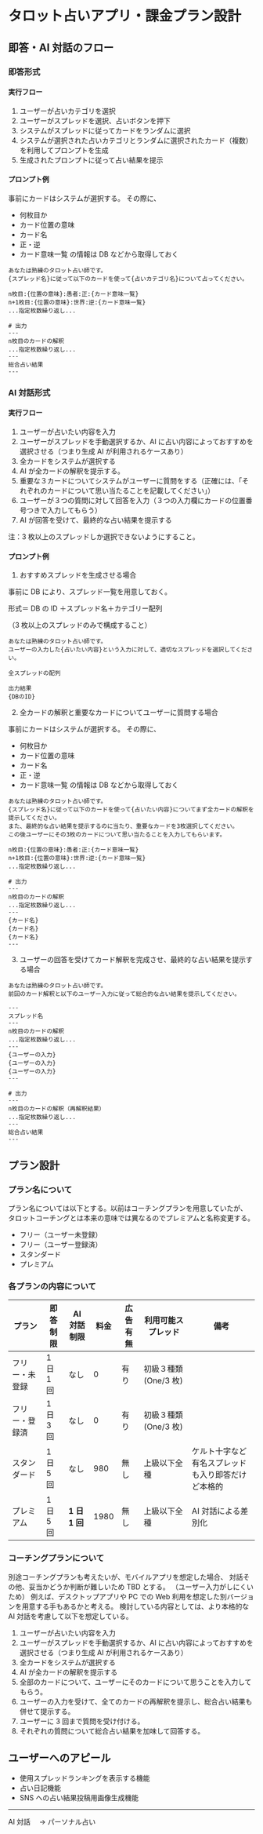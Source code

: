 # タロット占いアプリ・課金プラン設計

## 即答・AI 対話のフロー

### 即答形式

#### 実行フロー

1. ユーザーが占いカテゴリを選択
2. ユーザーがスプレッドを選択、占いボタンを押下
3. システムがスプレッドに従ってカードをランダムに選択
4. システムが選択された占いカテゴリとランダムに選択されたカード（複数）を利用してプロンプトを生成
5. 生成されたプロンプトに従って占い結果を提示

#### プロンプト例

事前にカードはシステムが選択する。
その際に、

- 何枚目か
- カード位置の意味
- カード名
- 正・逆
- カード意味一覧
  の情報は DB などから取得しておく

```
あなたは熟練のタロット占い師です。
{スプレッド名}に従って以下のカードを使って{占いカテゴリ名}について占ってください。

n枚目:{位置の意味}:愚者:正:{カード意味一覧}
n+1枚目:{位置の意味}:世界:逆:{カード意味一覧}
...指定枚数繰り返し...

# 出力
---
n枚目のカードの解釈
...指定枚数繰り返し...
---
総合占い結果
---
```

### AI 対話形式

#### 実行フロー

1. ユーザーが占いたい内容を入力
2. ユーザーがスプレッドを手動選択するか、AI に占い内容によっておすすめを選択させる（つまり生成 AI が利用されるケースあり）
3. 全カードをシステムが選択する
4. AI が全カードの解釈を提示する。
5. 重要な３カードについてシステムがユーザーに質問をする（正確には、「それぞれのカードについて思い当たることを記載してください」）
6. ユーザーが３つの質問に対して回答を入力（３つの入力欄にカードの位置番号つきで入力してもらう）
7. AI が回答を受けて、最終的な占い結果を提示する

注：3 枚以上のスプレッドしか選択できないようにすること。

#### プロンプト例

1. おすすめスプレッドを生成させる場合

事前に DB により、スプレッド一覧を用意しておく。

形式＝ DB の ID ＋スプレッド名＋カテゴリー配列

（3 枚以上のスプレッドのみで構成すること）

```
あなたは熟練のタロット占い師です。
ユーザーの入力した{占いたい内容}という入力に対して、適切なスプレッドを選択してください。

全スプレッドの配列

出力結果
{DBのID}
```

2. 全カードの解釈と重要なカードについてユーザーに質問する場合

事前にカードはシステムが選択する。
その際に、

- 何枚目か
- カード位置の意味
- カード名
- 正・逆
- カード意味一覧
  の情報は DB などから取得しておく

```
あなたは熟練のタロット占い師です。
{スプレッド名}に従って以下のカードを使って{占いたい内容}についてまず全カードの解釈を提示してください。
また、最終的な占い結果を提示するのに当たり、重要なカードを3枚選択してください。
この後ユーザーにその3枚のカードについて思い当たることを入力してもらいます。

n枚目:{位置の意味}:愚者:正:{カード意味一覧}
n+1枚目:{位置の意味}:世界:逆:{カード意味一覧}
...指定枚数繰り返し...

# 出力
---
n枚目のカードの解釈
...指定枚数繰り返し...
---
{カード名}
{カード名}
{カード名}
---
```

3. ユーザーの回答を受けてカード解釈を完成させ、最終的な占い結果を提示する場合

```
あなたは熟練のタロット占い師です。
前回のカード解釈と以下のユーザー入力に従って総合的な占い結果を提示してください。

---
スプレッド名
---
n枚目のカードの解釈
...指定枚数繰り返し...
---
{ユーザーの入力}
{ユーザーの入力}
{ユーザーの入力}
---

# 出力
---
n枚目のカードの解釈（再解釈結果）
...指定枚数繰り返し...
---
総合占い結果
---
```

## プラン設計

### プラン名について

プラン名については以下とする。以前はコーチングプランを用意していたが、
タロットコーチングとは本来の意味では異なるのでプレミアムと名称変更する。

- フリー（ユーザー未登録）
- フリー（ユーザー登録済）
- スタンダード
- プレミアム

### 各プランの内容について

| プラン         | 即答制限  | AI 対話制限   | 料金 | 広告有無 | 利用可能スプレッド   | 備考                                               |
| -------------- | --------- | ------------- | ---- | -------- | -------------------- | -------------------------------------------------- |
| フリー・未登録 | 1 日 1 回 | なし          | 0    | 有り     | 初級３種類(One/3 枚) |                                                    |
| フリー・登録済 | 1 日 3 回 | なし          | 0    | 有り     | 初級３種類(One/3 枚) |                                                    |
| スタンダード   | 1 日 5 回 | なし          | 980  | 無し     | 上級以下全種         | ケルト十字など有名スプレッドも入り即答だけど本格的 |
| プレミアム     | 1 日 5 回 | **1 日 1 回** | 1980 | 無し     | 上級以下全種         | AI 対話による差別化                                |

### コーチングプランについて

別途コーチングプランも考えたいが、モバイルアプリを想定した場合、
対話その他、妥当かどうか判断が難しいため TBD とする。
（ユーザー入力がしにくいため）
例えば、デスクトップアプリや PC での Web 利用を想定した別バージョンを用意する手もあるかと考える。
検討している内容としては、より本格的な AI 対話を考慮して以下を想定している。

1. ユーザーが占いたい内容を入力
2. ユーザーがスプレッドを手動選択するか、AI に占い内容によっておすすめを選択させる（つまり生成 AI が利用されるケースあり）
3. 全カードをシステムが選択する
4. AI が全カードの解釈を提示する
5. 全部のカードについて、ユーザーにそのカードについて思うことを入力してもらう。
6. ユーザーの入力を受けて、全てのカードの再解釈を提示し、総合占い結果も併せて提示する。
7. ユーザーに 3 回まで質問を受け付ける。
8. それぞれの質問について総合占い結果を加味して回答する。

## ユーザーへのアピール

- 使用スプレッドランキングを表示する機能
- 占い日記機能
- SNS への占い結果投稿用画像生成機能

---

AI 対話　 → パーソナル占い
